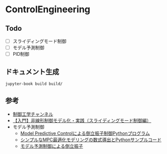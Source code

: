 # ControlEngineering

## Todo

- [ ] スライディングモード制御
- [ ] モデル予測制御
- [ ] PID制御

## ドキュメント生成

```
jupyter-book build build/
```

## 参考

- [制御工学チャンネル](https://sites.google.com/view/control-engineering/%E5%88%B6%E5%BE%A1%E7%90%86%E8%AB%96/%E3%83%AD%E3%83%90%E3%82%B9%E3%83%88%E5%88%B6%E5%BE%A1?authuser=0)
- [【入門】非線形制御モデル化・実践（スライディングモード制御編）](https://jp.mathworks.com/videos/modeling-non-linear-control-sliding-mode-control-82312.html)
- モデル予測制御
    - [Model Predictive Controlによる倒立振子制御Pythonプログラム](https://myenigma.hatenablog.com/entry/2017/06/26/113719)
    - [シンプルなMPC最適化モデリングの数式導出とPythonサンプルコード](https://myenigma.hatenablog.com/entry/2017/02/07/084922)
    - [モデル予測制御による倒立振子](https://qiita.com/slowsingle/items/f3074ea6670da42696e0)
